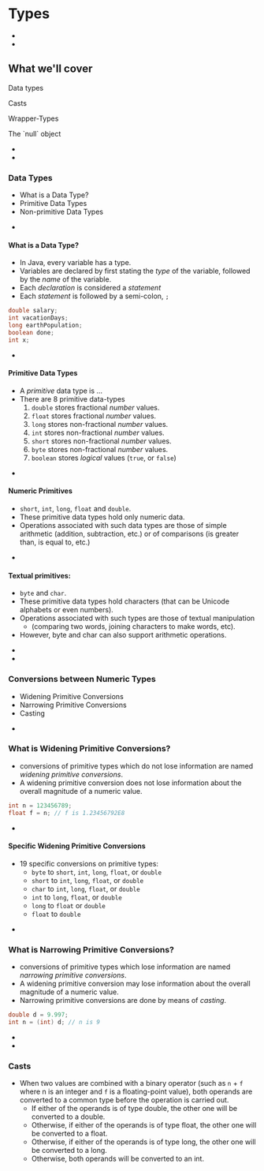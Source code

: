 # Types









-
-
## What we'll cover
<p class="fragment fade-up">Data types</p>
<p class="fragment fade-up">Casts</p>
<p class="fragment fade-up">Wrapper-Types</p>
<p class="fragment fade-up">The `null` object</p>














-
-
### Data Types
* What is a Data Type?
* Primitive Data Types
* Non-primitive Data Types 




-
#### What is a Data Type?
* In Java, every variable has a type.
* Variables are declared by first stating the _type_ of the variable, followed by the _name_ of the variable.
* Each _declaration_ is considered a _statement_
* Each _statement_ is followed by a semi-colon, `;`

```java
double salary;
int vacationDays;
long earthPopulation;
boolean done;
int x;
```




-
#### Primitive Data Types
* A _primitive_ data type is ...
* There are 8 primitive data-types
    1. `double` stores fractional _number_ values.
    2. `float` stores fractional _number_ values.
    3. `long` stores non-fractional _number_ values.
    4. `int` stores non-fractional _number_ values.
    6. `short` stores non-fractional _number_ values.
    7. `byte` stores non-fractional _number_ values.
    8. `boolean` stores _logical_ values (`true`, or `false`)


-
#### Numeric Primitives
* `short`, `int`, `long`, `float` and `double`.
* These primitive data types hold only numeric data.
* Operations associated with such data types are those of simple arithmetic (addition, subtraction, etc.) or of comparisons (is greater than, is equal to, etc.)





-
#### Textual primitives:
* `byte` and `char`.
* These primitive data types hold characters (that can be Unicode alphabets or even numbers).
* Operations associated with such types are those of textual manipulation
    * (comparing two words, joining characters to make words, etc).
* However, byte and char can also support arithmetic operations.













-
-
### Conversions between Numeric Types
* Widening Primitive Conversions
* Narrowing Primitive Conversions
* Casting






-
### What is Widening Primitive Conversions?
* conversions of primitive types which do not lose information are named _widening primitive conversions_.
* A widening primitive conversion does not lose information about the overall magnitude of a numeric value.

```java
int n = 123456789;
float f = n; // f is 1.23456792E8
```



-
#### Specific Widening Primitive Conversions
* 19 specific conversions on primitive types:
    - `byte` to `short`, `int`, `long`, `float`, or `double`
    - `short` to `int`, `long`, `float`, or `double`
    - `char` to `int`, `long`, `float`, or `double`
    - `int` to `long`, `float`, or `double`
    - `long` to `float` or `double`
    - `float` to `double`



-
### What is Narrowing Primitive Conversions?
* conversions of primitive types which lose information are named _narrowing primitive conversions_.
* A widening primitive conversion may lose information about the overall magnitude of a numeric value.
* Narrowing primitive conversions are done by means of _casting_.


```java
double d = 9.997;
int n = (int) d; // n is 9
```




-
-
### Casts
* When two values are combined with a binary operator (such as `n` + `f` where n is an integer and `f` is a floating-point value), both operands are converted to a common type before the operation is carried out.
    - If either of the operands is of type double, the other one will be converted to a double.
    - Otherwise, if either of the operands is of type float, the other one will be converted to a float.
    - Otherwise, if either of the operands is of type long, the other one will be converted to a long.
    - Otherwise, both operands will be converted to an int.
